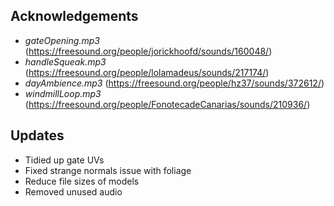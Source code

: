 ## Acknowledgements

- _gateOpening.mp3_ (https://freesound.org/people/jorickhoofd/sounds/160048/)
- _handleSqueak.mp3_ (https://freesound.org/people/lolamadeus/sounds/217174/)
- _dayAmbience.mp3_ (https://freesound.org/people/hz37/sounds/372612/)
- _windmillLoop.mp3_ (https://freesound.org/people/FonotecadeCanarias/sounds/210936/)

## Updates

- Tidied up gate UVs
- Fixed strange normals issue with foliage
- Reduce file sizes of models 
- Removed unused audio